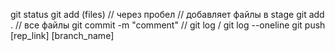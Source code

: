 git status
git add (files) // через пробел // добавляет файлы в stage
git add . // все файлы
git commit -m "comment" //
git log / git log --oneline 
git push [rep_link] [branch_name]